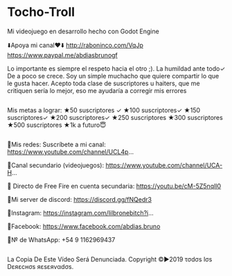 # Tocho-Troll
Mi videojuego en desarrollo hecho con Godot Engine

⬇️Apoya mi canal❤️⬇️
http://raboninco.com/VqJp
https://www.paypal.me/abdiasbrunogf

Lo importante es siempre el respeto hacia el otro ;).
La humildad ante todo✓
De a poco se crece.
Soy un simple muchacho que quiere compartir lo que le gusta hacer.
Acepto toda clase de suscriptores u haiters, que me critiquen sería lo mejor, eso me ayudaría a corregir mis errores
~~~~~~~~~~~~~~~~~~~~~~~~~~~
~~~~~~~~~~~~~~~~~~~~~~~~~~~
Mis metas a lograr:
★50 suscriptores ✓
★100 suscriptores✓
★150 suscriptores✓
★200 suscriptores✓
★250 suscriptores
★300 suscriptores
★500 suscriptores
★1k a futuro😇
~~~~~~~~~~~~~~~~~~~~~~~~~~~
~~~~~~~~~~~~~~~~~~~~~~~~~~~
💎Mis redes:
Suscríbete a mi canal:
https://www.youtube.com/channel/UCL4p...

💎Canal secundario (videojuegos):
https://www.youtube.com/channel/UCA-H...

💎 Directo de Free Fire en cuenta secundaria:
https://youtu.be/cM-5Z5nqIl0

💎Mi server de discord:
https://discord.gg/fNQedr3

💎Instagram:
https://instagram.com/lilbronebitch?i...

💎Facebook:
https://www.facebook.com/abdias.bruno

💎№ de WhatsApp: +54 9 1162969437

~~~~~~~~~~~~~~~~~~~~~~~~~~~
~~~~~~~~~~~~~~~~~~~~~~~~~~~

La Copia De Este Vídeo Será Denunciada.
Copyright ©►2019
τσdσs lσs Dεяεcнσs яεsεяvαdσs.
